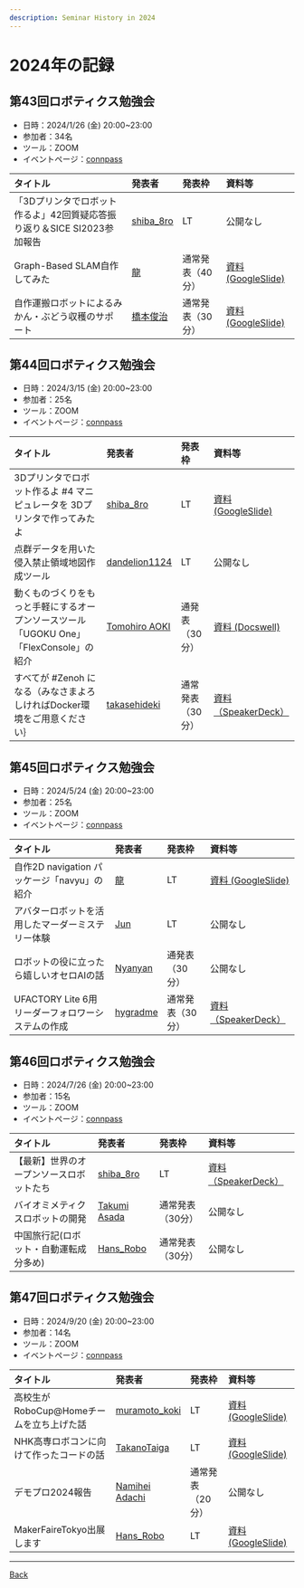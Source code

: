 ```yaml
---
description: Seminar History in 2024
---
```


<link rel="shortcut icon" type="image/x-icon" href="/favicon.ico?">

# 2024年の記録

## 第43回ロボティクス勉強会

- 日時：2024/1/26 (金) 20:00~23:00
- 参加者：34名
- ツール：ZOOM
- イベントページ：[connpass](https://robosemi.connpass.com/event/298610/)

| タイトル | 発表者 | 発表枠 | 資料等 |
| :--- | :--- | :--- | :--- |
| 「3Dプリンタでロボット作るよ」42回質疑応答振り返り＆SICE SI2023参加報告 | [shiba_8ro](https://connpass.com/user/YoshihiroShibata/) | LT | 公開なし |
| Graph-Based SLAM自作してみた | [龍](https://connpass.com/user/ryu_software/) | 通常発表（40分） | [資料 (GoogleSlide)](https://docs.google.com/presentation/d/18LZl9UycA94SWlix1NC5G5LR8gy0tD3lbmWHmmzUD6w/edit?usp=sharing) |
| 自作運搬ロボットによるみかん・ぶどう収穫のサポート | [橋本俊治](https://connpass.com/user/hashimotoshuji/) | 通常発表（30分） | [資料 (GoogleSlide)](https://docs.google.com/presentation/d/13ftRciUe9wB7IcDM4nJcSptjPfkQ4txm/edit#slide=id.p1) |


## 第44回ロボティクス勉強会

- 日時：2024/3/15 (金) 20:00~23:00
- 参加者：25名
- ツール：ZOOM
- イベントページ：[connpass](https://robosemi.connpass.com/event/308897/)

| タイトル | 発表者 | 発表枠 | 資料等 |
| :--- | :--- | :--- | :--- |
| 3Dプリンタでロボット作るよ #4 マニピュレータを 3Dプリンタで作ってみたよ | [shiba_8ro](https://connpass.com/user/YoshihiroShibata/) | LT | [資料 (GoogleSlide)](https://docs.google.com/presentation/d/1IBSts_L7j6pwk1wXbCh2U-lkIISFAz1jQwPv6NCo79Q/edit?usp=sharing) |
| 点群データを用いた侵入禁止領域地図作成ツール | [dandelion1124](https://connpass.com/user/dandelion1124/) | LT | 公開なし |
| 動くものづくりをもっと手軽にするオープンソースツール「UGOKU One」「FlexConsole」の紹介 | [Tomohiro AOKI](https://connpass.com/user/12tomo13a/) | 通発表（30分） | [資料 (Docswell)](https://www.docswell.com/s/12tomo13a/KW1DQQ-2024-03-23) |
| すべてが #Zenoh になる（みなさまよろしければDocker環境をご用意ください｝ | [takasehideki](https://connpass.com/user/takasehideki/) | 通常発表（30分） | [資料（SpeakerDeck）](https://speakerdeck.com/takasehideki/quan-tega-number-zenoh-ninaru) |

## 第45回ロボティクス勉強会

- 日時：2024/5/24 (金) 20:00~23:00
- 参加者：25名
- ツール：ZOOM
- イベントページ：[connpass](https://robosemi.connpass.com/event/309583/)

| タイトル | 発表者 | 発表枠 | 資料等 |
| :--- | :--- | :--- | :--- |
| 自作2D navigation パッケージ「navyu」の紹介 | [龍](https://connpass.com/user/ryu_software/) | LT | [資料 (GoogleSlide)](https://docs.google.com/presentation/d/12HERjkPGpK72N3t_w2zwvdx7vWuWszgaAfPXFzT7Wps/edit#slide=id.p) |
| アバターロボットを活用したマーダーミステリー体験 | [Jun](https://connpass.com/user/Jun/) | LT | 公開なし |
| ロボットの役に立ったら嬉しいオセロAIの話 | [Nyanyan](https://connpass.com/user/Nyanyan_Cube/) | 通発表（30分） | 公開なし |
| UFACTORY Lite 6用リーダーフォロワーシステムの作成 | [hygradme](https://connpass.com/user/hygradme/) | 通常発表（30分） | [資料（SpeakerDeck）](https://speakerdeck.com/hygradme/ufactory-lite-6yong-ridahuorowasisutemunozuo-cheng) |

## 第46回ロボティクス勉強会

- 日時：2024/7/26 (金) 20:00~23:00
- 参加者：15名
- ツール：ZOOM
- イベントページ：[connpass](https://robosemi.connpass.com/event/320323/)

| タイトル | 発表者 | 発表枠 | 資料等 |
| :--- | :--- | :--- | :--- |
| 【最新】世界のオープンソースロボットたち | [shiba_8ro](https://connpass.com/user/YoshihiroShibata/) | LT | [資料（SpeakerDeck）](https://speakerdeck.com/shiba_8ro/shi-jie-noopunsosurobotutotati-number-1) |
| バイオミメティクスロボットの開発 | [Takumi Asada](https://connpass.com/user/tasada038/) | 通常発表（30分） | 公開なし |
| 中国旅行記(ロボット・自動運転成分多め) | [Hans_Robo](https://connpass.com/user/Hans_Robo/) | 通常発表（30分） | 公開なし |


## 第47回ロボティクス勉強会

- 日時：2024/9/20 (金) 20:00~23:00
- 参加者：14名
- ツール：ZOOM
- イベントページ：[connpass](https://robosemi.connpass.com/event/320455/)

| タイトル | 発表者 | 発表枠 | 資料等 |
| :--- | :--- | :--- | :--- |
| 高校生がRoboCup@Homeチームを立ち上げた話 | [muramoto_koki](https://connpass.com/user/muramoto_koki/) | LT | [資料 (GoogleSlide)](https://docs.google.com/presentation/d/1FygyFNeKzPSqbDfz7zkK71x6oeGn_0g0A81sqZaZSZI/edit#slide=id.p) |
| NHK高専ロボコンに向けて作ったコードの話 | [TakanoTaiga](https://connpass.com/user/TakanoTaiga/) | LT | [資料 (GoogleSlide)](https://docs.google.com/presentation/d/1wOJS1VS_yoUJrDWlDlDlDWTPH_5oOeQfofka_V4uKgg/edit#slide=id.p) |
| デモプロ2024報告 | [Namihei Adachi](https://connpass.com/user/7oei/) | 通常発表（20分） | 公開なし |
| MakerFaireTokyo出展します | [Hans_Robo](https://connpass.com/user/Hans_Robo/) | LT | [資料 (GoogleSlide)](https://docs.google.com/presentation/d/1V27QrbOP1u-2W_2D1sXSKgnwdspzm4sRBKC2V72JSgI/edit#slide=id.p) |

<!-- ## 第N回ロボティクス勉強会

- 日時：2023/ (金) 20:00~23:00
- 参加者：N名
- ツール：ZOOM
- イベントページ：[connpass](URL)

| タイトル | 発表者 | 発表枠 | 資料等 |
| :--- | :--- | :--- | :--- |
|  | [name](https://connpass.com/user/name/) | LT | [資料](url) |
|  | [name](https://connpass.com/user/name/) | LT | [資料](url) |
|  | [name](https://connpass.com/user/name/) | 通常発表（N分） | [資料](url) |
|  | [name](https://connpass.com/user/name/) | 通常発表（N分） | [資料](url) | -->
- - -
[Back](../index)
